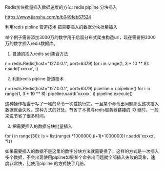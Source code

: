 Redis加快批量插入数据速度的方法: redis pipline 分块插入

https://www.jianshu.com/p/b049feb67524

利用redis pipline 管道技术
把需要插入的数据分块批量插入

举个例子需要添加3000万的数字用于后面分布式爬虫构造url，现在需要把3000万的数字插入redis数据库。

1. 普通的插入redis set集合方法

r = redis.Redis(host="127.0.0.1", port=6379)
for i in range(1, 3 * 10 ** 8):
    r.sadd('xxxxx', i)

2. 利用redis pipline 管道技术

r = redis.Redis(host="127.0.0.1", port=6379)
pipeline = r.pipeline()
for i in range(1, 3 * 10 ** 8):
    pipeline.sadd('xxxxx', i)
pipeline.execute()

这种操作相当于写了一堆的命令一次性执行完，一旦某个命令出问题那么这次插入数据就会失败。这种方式的好处。节省了本机与redis服务器链接的 IO 延时，一般来说节省了很多时间。

3. 把需要插入的数据分块批量插入

for i in range(30):
   ls = list(range(i*1000000,(i+1)*1000000))
   r.sadd('xxxxx', *ls)

如果需要插入的数据不是这里的数字分块方法就需要换了，这样的方式是一次插入多个数据，不会出现使用pipline如果某个命令出问题就全部插入失败的现象，速度非常快，比使用pipline 的方式快了几倍。